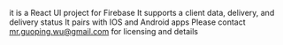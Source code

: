 it is a React UI project for Firebase 
It supports a client data, delivery, and delivery status 
It pairs with IOS and Android apps 
Please contact mr.guoping.wu@gmail.com for licensing and details 